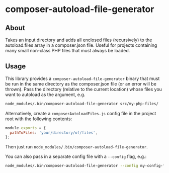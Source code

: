 # composer-autoload-file-generator

## About

Takes an input directory and adds all enclosed files (recursively) to the autoload.files array in a composer.json file. Useful for projects containing many small non-class PHP files that must always be loaded.

## Usage

This library provides a `composer-autoload-file-generator` binary that must be run in the same directory as the composer.json file (or an error will be thrown). Pass the directory (relative to the current location) whose files you want to autoload as the argument, e.g.

```sh
node_modules/.bin/composer-autoload-file-generator src/my-php-files/
```

Alternatively, create a `composerAutoloadFiles.js` config file in the project root with the following contents:

```Javascript
module.exports = {
  pathToFiles: 'your/directory/of/files',
};
```

Then just run `node_modules/.bin/composer-autoload-file-generator`.

You can also pass in a separate config file with a `--config` flag, e.g.:

```sh
node_modules/.bin/composer-autoload-file-generator --config my-config-file.js
```
